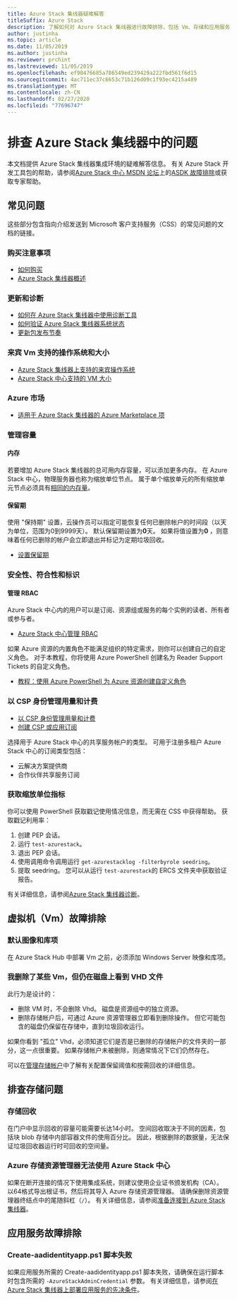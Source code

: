 ```yaml
---
title: Azure Stack 集线器疑难解答
titleSuffix: Azure Stack
description: 了解如何对 Azure Stack 集线器进行故障排除，包括 Vm、存储和应用服务的问题。
author: justinha
ms.topic: article
ms.date: 11/05/2019
ms.author: justinha
ms.reviewer: prchint
ms.lastreviewed: 11/05/2019
ms.openlocfilehash: ef90476685a786549ed239429a222fbd561f6d15
ms.sourcegitcommit: 4ac711ec37c6653c71b126d09c1f93ec4215a489
ms.translationtype: MT
ms.contentlocale: zh-CN
ms.lasthandoff: 02/27/2020
ms.locfileid: "77696747"
---
```

# <a name="troubleshoot-issues-in-azure-stack-hub"></a>排查 Azure Stack 集线器中的问题

本文档提供 Azure Stack 集线器集成环境的疑难解答信息。 有关 Azure Stack 开发工具包的帮助，请参阅[Azure Stack 中心 MSDN 论坛](https://social.msdn.microsoft.com/Forums/azure/home?forum=azurestack)上的[ASDK 故障排除](../asdk/asdk-troubleshooting.md)或获取专家帮助。

## <a name="frequently-asked-questions"></a>常见问题

这些部分包含指向介绍发送到 Microsoft 客户支持服务（CSS）的常见问题的文档的链接。

### <a name="purchase-considerations"></a>购买注意事项

* [如何购买](https://azure.microsoft.com/overview/azure-stack/how-to-buy/)
* [Azure Stack 集线器概述](azure-stack-overview.md)

### <a name="updates-and-diagnostics"></a>更新和诊断

* [如何在 Azure Stack 集线器中使用诊断工具](azure-stack-diagnostics.md)
* [如何验证 Azure Stack 集线器系统状态](azure-stack-diagnostic-test.md)
* [更新包发布节奏](azure-stack-servicing-policy.md#update-package-release-cadence)

### <a name="supported-operating-systems-and-sizes-for-guest-vms"></a>来宾 Vm 支持的操作系统和大小

* [Azure Stack 集线器上支持的来宾操作系统](azure-stack-supported-os.md)
* [Azure Stack 中心支持的 VM 大小](../user/azure-stack-vm-sizes.md)

### <a name="azure-marketplace"></a>Azure 市场

* [适用于 Azure Stack 集线器的 Azure Marketplace 项](azure-stack-marketplace-azure-items.md)

### <a name="manage-capacity"></a>管理容量

#### <a name="memory"></a>内存

若要增加 Azure Stack 集线器的总可用内存容量，可以添加更多内存。 在 Azure Stack 中心，物理服务器也称为缩放单位节点。 属于单个缩放单元的所有缩放单元节点必须具有[相同的内存量](azure-stack-manage-storage-physical-memory-capacity.md)。

#### <a name="retention-period"></a>保留期

使用 "保持期" 设置，云操作员可以指定可能恢复任何已删除帐户的时间段（以天为单位，范围为0到9999天）。 默认保留期设置为**0**天。 如果将值设置为**0** ，则意味着任何已删除的帐户会立即退出并标记为定期垃圾回收。

* [设置保留期](azure-stack-manage-storage-accounts.md#set-the-retention-period)

### <a name="security-compliance-and-identity"></a>安全性、符合性和标识  

#### <a name="manage-rbac"></a>管理 RBAC

Azure Stack 中心内的用户可以是订阅、资源组或服务的每个实例的读者、所有者或参与者。

* [Azure Stack 中心管理 RBAC](azure-stack-manage-permissions.md)

如果 Azure 资源的内置角色不能满足组织的特定需求，则你可以创建自己的自定义角色。 对于本教程，你将使用 Azure PowerShell 创建名为 Reader Support Tickets 的自定义角色。

* [教程：使用 Azure PowerShell 为 Azure 资源创建自定义角色](https://docs.microsoft.com/azure/role-based-access-control/tutorial-custom-role-powershell)

### <a name="manage-usage-and-billing-as-a-csp"></a>以 CSP 身份管理用量和计费

* [以 CSP 身份管理用量和计费](azure-stack-add-manage-billing-as-a-csp.md#create-a-csp-or-apss-subscription)
* [创建 CSP 或应用订阅](azure-stack-add-manage-billing-as-a-csp.md#create-a-csp-or-apss-subscription)

选择用于 Azure Stack 中心的共享服务帐户的类型。 可用于注册多租户 Azure Stack 中心的订阅类型包括：

* 云解决方案提供商
* 合作伙伴共享服务订阅

### <a name="get-scale-unit-metrics"></a>获取缩放单位指标

你可以使用 PowerShell 获取戳记使用情况信息，而无需在 CSS 中获得帮助。 获取戳记利用率：

1. 创建 PEP 会话。
2. 运行 `test-azurestack`。
3. 退出 PEP 会话。
4. 使用调用命令调用运行 `get-azurestacklog -filterbyrole seedring`。
5. 提取 seedring。 您可以从运行 `test-azurestack`的 ERCS 文件夹中获取验证报告。

有关详细信息，请参阅[Azure Stack 集线器诊断](azure-stack-configure-on-demand-diagnostic-log-collection.md#use-the-privileged-endpoint-pep-to-collect-diagnostic-logs)。

## <a name="troubleshoot-virtual-machines-vms"></a>虚拟机（Vm）故障排除

### <a name="default-image-and-gallery-item"></a>默认图像和库项

在 Azure Stack Hub 中部署 Vm 之前，必须添加 Windows Server 映像和库项。

### <a name="ive-deleted-some-vms-but-still-see-the-vhd-files-on-disk"></a>我删除了某些 Vm，但仍在磁盘上看到 VHD 文件

此行为是设计的：

* 删除 VM 时，不会删除 Vhd。 磁盘是资源组中的独立资源。
* 删除存储帐户后，可通过 Azure 资源管理器立即看到删除操作。 但它可能包含的磁盘仍保留在存储中，直到垃圾回收运行。

如果你看到 "孤立" Vhd，必须知道它们是否是已删除的存储帐户的文件夹的一部分，这一点很重要。 如果存储帐户未被删除，则通常情况下它们仍然存在。

可以在[管理存储帐户](azure-stack-manage-storage-accounts.md)中了解有关配置保留阈值和按需回收的详细信息。

## <a name="troubleshoot-storage"></a>排查存储问题

### <a name="storage-reclamation"></a>存储回收

在门户中显示回收的容量可能需要长达14小时。 空间回收取决于不同的因素，包括块 blob 存储中内部容器文件的使用百分比。 因此，根据删除的数据量，无法保证垃圾回收器运行时可回收的空间量。

### <a name="azure-storage-explorer-not-working-with-azure-stack-hub"></a>Azure 存储资源管理器无法使用 Azure Stack 中心

如果在断开连接的情况下使用集成系统，则建议使用企业证书颁发机构（CA）。 以64格式导出根证书，然后将其导入 Azure 存储资源管理器。 请确保删除资源管理器终结点中的尾随斜杠（`/`）。 有关详细信息，请参阅[准备连接到 Azure Stack 集线器](/azure-stack/user/azure-stack-storage-connect-se)。

## <a name="troubleshooting-app-service"></a>应用服务故障排除

### <a name="create-aadidentityappps1-script-fails"></a>Create-aadidentityapp.ps1 脚本失败

如果应用服务所需的 Create-aadidentityapp.ps1 脚本失败，请确保在运行脚本时包含所需的 `-AzureStackAdminCredential` 参数。 有关详细信息，请参阅[在 Azure Stack 集线器上部署应用服务的先决条件](azure-stack-app-service-before-you-get-started.md#create-an-azure-active-directory-app)。
